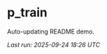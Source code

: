# p_train

Auto-updating README demo.

<!--START_SECTION:status-->
_Last run: 2025-09-24 18:26 UTC_
<!--END_SECTION:status-->








































































































































































































































































































































































































































































































































































































































































































































































































































